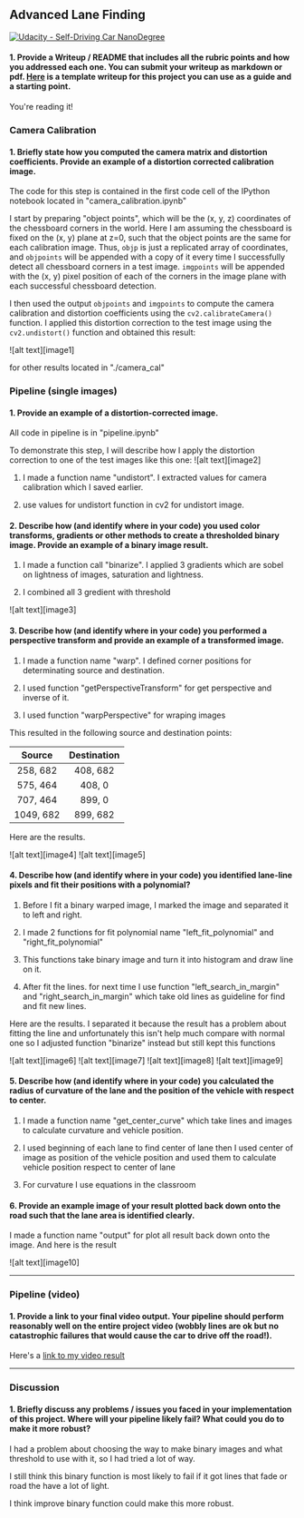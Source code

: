 ## Advanced Lane Finding
[![Udacity - Self-Driving Car NanoDegree](https://s3.amazonaws.com/udacity-sdc/github/shield-carnd.svg)](http://www.udacity.com/drive)

#### 1. Provide a Writeup / README that includes all the rubric points and how you addressed each one.  You can submit your writeup as markdown or pdf.  [Here](https://github.com/udacity/CarND-Advanced-Lane-Lines/blob/master/writeup_template.md) is a template writeup for this project you can use as a guide and a starting point.  

You're reading it!

### Camera Calibration

#### 1. Briefly state how you computed the camera matrix and distortion coefficients. Provide an example of a distortion corrected calibration image.

The code for this step is contained in the first code cell of the IPython notebook located in "camera_calibration.ipynb"

I start by preparing "object points", which will be the (x, y, z) coordinates of the chessboard corners in the world. Here I am assuming the chessboard is fixed on the (x, y) plane at z=0, such that the object points are the same for each calibration image.  Thus, `objp` is just a replicated array of coordinates, and `objpoints` will be appended with a copy of it every time I successfully detect all chessboard corners in a test image.  `imgpoints` will be appended with the (x, y) pixel position of each of the corners in the image plane with each successful chessboard detection.

I then used the output `objpoints` and `imgpoints` to compute the camera calibration and distortion coefficients using the `cv2.calibrateCamera()` function.  I applied this distortion correction to the test image using the `cv2.undistort()` function and obtained this result: 

![alt text][image1]

for other results located in "./camera_cal"

### Pipeline (single images)

#### 1. Provide an example of a distortion-corrected image.

All code in pipeline is in "pipeline.ipynb"

To demonstrate this step, I will describe how I apply the distortion correction to one of the test images like this one:
![alt text][image2]

1. I made a function name "undistort". I extracted values for camera calibration which I saved earlier.

2. use values for undistort function in cv2 for undistort image.

#### 2. Describe how (and identify where in your code) you used color transforms, gradients or other methods to create a thresholded binary image.  Provide an example of a binary image result.

1. I made a function call "binarize". I applied 3 gradients which are sobel on lightness of images, saturation and lightness.

2. I combined all 3 gredient with threshold

![alt text][image3]

#### 3. Describe how (and identify where in your code) you performed a perspective transform and provide an example of a transformed image.

1. I made a function name "warp". I defined corner positions for determinating source and destination.

2. I used function "getPerspectiveTransform" for get perspective and inverse of it.

3. I used function "warpPerspective" for wraping images

This resulted in the following source and destination points:


| Source        | Destination   | 
|:-------------:|:-------------:| 
| 258, 682      | 408, 682      | 
| 575, 464      | 408, 0        |
| 707, 464      | 899, 0        |
| 1049, 682     | 899, 682      |

Here are the results.

![alt text][image4]
![alt text][image5]

#### 4. Describe how (and identify where in your code) you identified lane-line pixels and fit their positions with a polynomial?

1. Before I fit a binary warped image, I marked the image and separated it to left and right.

2. I made 2 functions for fit polynomial name "left_fit_polynomial" and "right_fit_polynomial"

3. This functions take binary image and turn it into histogram and draw line on it.

4. After fit the lines. for next time I use function "left_search_in_margin" and "right_search_in_margin" which take old lines as guideline for find and fit new lines.

Here are the results. I separated it because the result has a problem about fitting the line and unfortunately this isn't help much compare with normal one so I adjusted function "binarize" instead but still kept this functions

![alt text][image6]
![alt text][image7]
![alt text][image8]
![alt text][image9]

#### 5. Describe how (and identify where in your code) you calculated the radius of curvature of the lane and the position of the vehicle with respect to center.

1. I made a function name "get_center_curve" which take lines and images to calculate curvature and vehicle position.

2. I used beginning of each lane to find center of lane then I used center of image as position of the vehicle position and used them to calculate vehicle position respect to center of lane

3. For curvature I use equations in the classroom

#### 6. Provide an example image of your result plotted back down onto the road such that the lane area is identified clearly.

I made a function name "output" for plot all result back down onto the image. And here is the result

![alt text][image10]

---

### Pipeline (video)

#### 1. Provide a link to your final video output.  Your pipeline should perform reasonably well on the entire project video (wobbly lines are ok but no catastrophic failures that would cause the car to drive off the road!).

Here's a [link to my video result](./project_video_output.mp4)

---

### Discussion

#### 1. Briefly discuss any problems / issues you faced in your implementation of this project.  Where will your pipeline likely fail?  What could you do to make it more robust?

I had a problem about choosing the way to make binary images and what threshold to use with it, so I had tried a lot of way.

I still think this binary function is most likely to fail if it got lines that fade or road the have a lot of light.

I think improve binary function could make this more robust.



